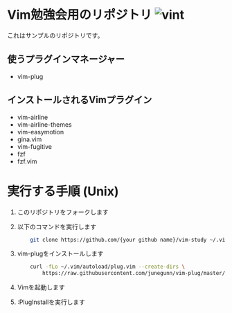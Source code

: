 # Vim勉強会用のリポジトリ ![vint](https://github.com/kazukazuinaina/vim-study/workflows/vint/badge.svg?branch=master)

これはサンプルのリポジトリです。

## 使うプラグインマネージャー

- vim-plug

## インストールされるVimプラグイン

- vim-airline
- vim-airline-themes
- vim-easymotion
- gina.vim
- vim-fugitive
- fzf
- fzf.vim

# 実行する手順 (Unix)


1. このリポジトリをフォークします
2. 以下のコマンドを実行します

    ```bash
        git clone https://github.com/{your github name}/vim-study ~/.vim
    ```
3. vim-plugをインストールします

    ```bash
        curl -fLo ~/.vim/autoload/plug.vim --create-dirs \
            https://raw.githubusercontent.com/junegunn/vim-plug/master/plug.vim
    ```
4. Vimを起動します
5. :PlugInstallを実行します
